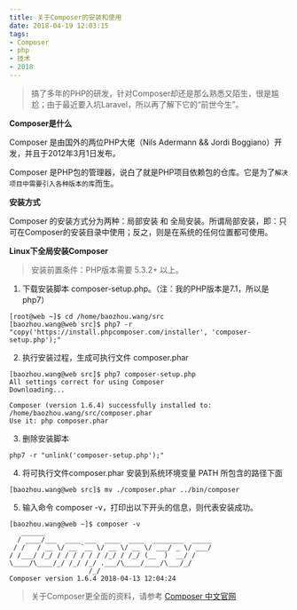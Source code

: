```yaml
---
title: 关于Composer的安装和使用
date: 2018-04-19 12:03:15
tags:
- Composer
- php
- 技术
- 2018
---
```


> 搞了多年的PHP的研发，针对Composer却还是那么熟悉又陌生，很是尴尬；由于最近要入坑Laravel，所以再了解下它的“前世今生”。

**Composer是什么**

Composer 是由国外的两位PHP大佬（Nils Adermann && Jordi Boggiano）开发，并且于2012年3月1日发布。

Composer 是PHP包的管理器，说白了就是PHP项目依赖包的仓库。它是为了`解决项目中需要引入各种版本的库`而生。

**安装方式**

Composer 的安装方式分为两种：局部安装 和 全局安装。所谓局部安装，即：只可在Composer的安装目录中使用；反之，则是在系统的任何位置都可使用。

<!-- more -->

**Linux下全局安装Composer**

> 安装前置条件：PHP版本需要 5.3.2+ 以上。

1. 下载安装脚本 composer-setup.php。（注：我的PHP版本是7.1，所以是php7）
```
[root@web ~]$ cd /home/baozhou.wang/src
[baozhou.wang@web src]$ php7 -r "copy('https://install.phpcomposer.com/installer', 'composer-setup.php');"
```

2. 执行安装过程，生成可执行文件 composer.phar
```
[baozhou.wang@web src]$ php7 composer-setup.php 
All settings correct for using Composer
Downloading...

Composer (version 1.6.4) successfully installed to: /home/baozhou.wang/src/composer.phar
Use it: php composer.phar
```

3. 删除安装脚本
```
php7 -r "unlink('composer-setup.php');"
```

4. 将可执行文件composer.phar 安装到系统环境变量 PATH 所包含的路径下面
```
[baozhou.wang@web src]$ mv ./composer.phar ../bin/composer
```

5. 输入命令 composer -v，打印出以下开头的信息，则代表安装成功。
```
[baozhou.wang@web ~]$ composer -v
   ______
  / ____/___  ____ ___  ____  ____  ________  _____
 / /   / __ \/ __ `__ \/ __ \/ __ \/ ___/ _ \/ ___/
/ /___/ /_/ / / / / / / /_/ / /_/ (__  )  __/ /
\____/\____/_/ /_/ /_/ .___/\____/____/\___/_/
                    /_/
Composer version 1.6.4 2018-04-13 12:04:24
```

> 关于Composer更全面的资料，请参考 [Composer 中文官网](https://www.phpcomposer.com)